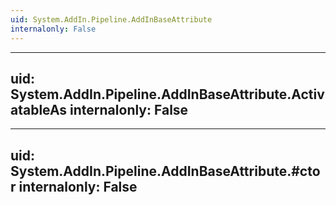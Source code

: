 ```yaml
---
uid: System.AddIn.Pipeline.AddInBaseAttribute
internalonly: False
---
```


---
uid: System.AddIn.Pipeline.AddInBaseAttribute.ActivatableAs
internalonly: False
---

---
uid: System.AddIn.Pipeline.AddInBaseAttribute.#ctor
internalonly: False
---
